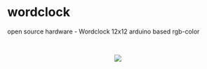# wordclock
open source hardware - Wordclock 12x12 arduino based rgb-color
<br><p><br>
<center><img src="logo.png"></center>
